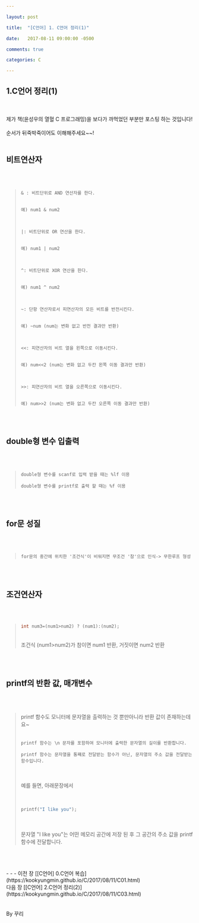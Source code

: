 ```yaml
---

layout: post

title:  "[C언어] 1. C언어 정리(1)"

date:   2017-08-11 09:00:00 -0500

comments: true

categories: C

---
```


## 1.C언어 정리(1)

<br>
<br>
제가 책(윤성우의 열혈 C 프로그래밍)을 보다가 까먹었던 부분만 포스팅 하는 것입니다!
<br>
<br>
순서가 뒤죽박죽이어도 이해해주세요~~!
<br>
<br>

## 비트연산자

<br>
<br>

>```
>& : 비트단위로 AND 연산자를 한다.
>
>
>예) num1 & num2
>
>
>
>|: 비트단위로 OR 연산을 한다.
>
>
>예) num1 | num2
>
>
>
>^: 비트단위로 XOR 연산을 한다.
>
>
>예) num1 ^ num2
>
>
>
>~: 단항 연산자로서 피연산자의 모든 비트를 반전시킨다.
>
>
>예) ~num (num는 변화 없고 반전 결과만 반환)
>
>
>
><<: 피연산자의 비트 열을 왼쪽으로 이동시킨다.
>
>
>예) num<<2 (num는 변화 없고 두칸 왼쪽 이동 결과만 반환)
>
>
>
>>>: 피연산자의 비트 열을 오른쪽으로 이동시킨다.
>
>
>예) num>>2 (num는 변화 없고 두칸 오른쪽 이동 결과만 반환)
>```

<br>
<br>

## double형 변수 입출력

<br>
<br>

>```
>double형 변수를 scanf로 입력 받을 때는 %lf 이용
>
>double형 변수를 printf로 출력 할 때는 %f 이용
>```

<br>
<br>

## for문 성질
<br>
<br>

>```
>for문의 중간에 위치한 '조건식'이 비워지면 무조건 '참'으로 인식-> 무한루프 형성
>```

<br>
<br>

## 조건연산자
<br>
<br>

>``` C++
>int num3=(num1>num2) ? (num1):(num2);
>```
><br>
>조건식 (num1>num2)가 참이면 num1 반환, 거짓이면 num2 반환

<br>
<br>

## printf의 반환 값, 매개변수
<br>
<br>

>printf 함수도 모니터에 문자열을 출력하는 것 뿐만아니라 반환 값이 존재하는데요~
><br>
><br>
>
>```
>printf 함수는 \n 문자를 포함하여 모니터에 출력한 문자열의 길이를 반환합니다.
>
>printf 함수는 문자열을 통쨰로 전달받는 함수가 아닌, 문자열의 주소 값을 전달받는 함수입니다.
>```
><br>
><br>
>예를 들면, 아래문장에서
><br>
><br>
><br>
>
>``` C++
>printf("I like you");
>```
>
><br>
><br>
>문자열 "I like you"는 어떤 메모리 공간에 저장 된 후 그 공간의 주소 값을 printf함수에 전달합니다.

<br>
<br>
<br>
- - -
이전 장 [[C언어] 0.C언어 복습](https://kookyungmin.github.io/C/2017/08/11/C01.html)
<br>
다음 장 [[C언어] 2.C언어 정리(2)](https://kookyungmin.github.io/C/2017/08/11/C03.html)
<br>
<br>
<br>
By 꾸리
